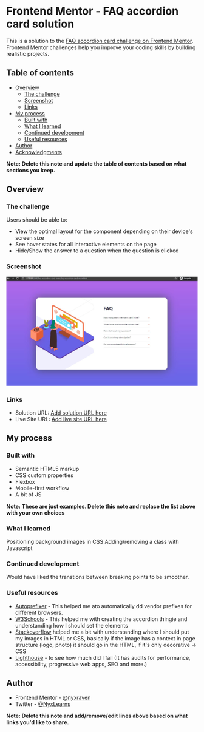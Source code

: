 # Frontend Mentor - FAQ accordion card solution

This is a solution to the [FAQ accordion card challenge on Frontend Mentor](https://www.frontendmentor.io/challenges/faq-accordion-card-XlyjD0Oam). Frontend Mentor challenges help you improve your coding skills by building realistic projects.

## Table of contents

- [Overview](#overview)
  - [The challenge](#the-challenge)
  - [Screenshot](#screenshot)
  - [Links](#links)
- [My process](#my-process)
  - [Built with](#built-with)
  - [What I learned](#what-i-learned)
  - [Continued development](#continued-development)
  - [Useful resources](#useful-resources)
- [Author](#author)
- [Acknowledgments](#acknowledgments)

**Note: Delete this note and update the table of contents based on what sections you keep.**

## Overview

### The challenge

Users should be able to:

- View the optimal layout for the component depending on their device's screen size
- See hover states for all interactive elements on the page
- Hide/Show the answer to a question when the question is clicked

### Screenshot

![](images/screenshot.jpg)

### Links

- Solution URL: [Add solution URL here](https://your-solution-url.com)
- Live Site URL: [Add live site URL here](https://your-live-site-url.com)

## My process

### Built with

- Semantic HTML5 markup
- CSS custom properties
- Flexbox
- Mobile-first workflow
- A bit of JS

**Note: These are just examples. Delete this note and replace the list above with your own choices**

### What I learned

Positioning background images in CSS
Adding/removing a class with Javascript

### Continued development

Would have liked the transtions between breaking points to be smoother.

### Useful resources

- [Autoprefixer](https://marketplace.visualstudio.com/items?itemName=mrmlnc.vscode-autoprefixer) - This helped me ato automatically dd vendor prefixes for different browsers.
- [W3Schools](https://www.w3schools.com/howto/howto_js_accordion.asp) - This helped me with creating the accordion thingie and understanding how I should set the elements
- [Stackoverflow](https://stackoverflow.com/questions/7678883/is-it-better-to-define-images-in-direct-html-or-css) helped me a bit with understanding where I should put my images in HTML or CSS, basically if the image has a context in page structure (logo, photo) it should go in the HTML, if it's only decorative -> CSS
- [Lighthouse](https://developers.google.com/web/tools/lighthouse) - to see how much did I fail (It has audits for performance, accessibility, progressive web apps, SEO and more.)

## Author

- Frontend Mentor - [@nyxraven](https://www.frontendmentor.io/profile/nyxraven)
- Twitter - [@NyxLearns](https://www.twitter.com/nyxlearns)

**Note: Delete this note and add/remove/edit lines above based on what links you'd like to share.**
